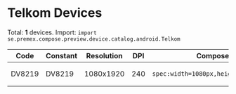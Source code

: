 # Telkom Devices

Total: **1** devices. Import: `import se.premex.compose.preview.device.catalog.android.Telkom`

| Code | Constant | Resolution | DPI | Compose Spec | Preview Usage |
|------|----------|------------|-----|-------------|---------------|
| DV8219 | DV8219 | 1080x1920 | 240 | `spec:width=1080px,height=1920px,dpi=240` | `@Preview(device = Telkom.DV8219)` |

<!-- Generated automatically. Do not edit manually. -->
